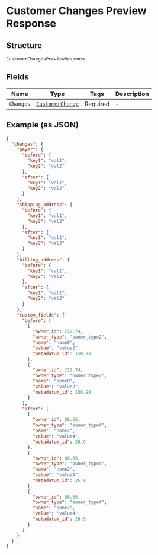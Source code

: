 
# Customer Changes Preview Response

## Structure

`CustomerChangesPreviewResponse`

## Fields

| Name | Type | Tags | Description |
|  --- | --- | --- | --- |
| `Changes` | [`CustomerChange`](../../doc/models/customer-change.md) | Required | - |

## Example (as JSON)

```json
{
  "changes": {
    "payer": {
      "before": {
        "key1": "val1",
        "key2": "val2"
      },
      "after": {
        "key1": "val1",
        "key2": "val2"
      }
    },
    "shipping_address": {
      "before": {
        "key1": "val1",
        "key2": "val2"
      },
      "after": {
        "key1": "val1",
        "key2": "val2"
      }
    },
    "billing_address": {
      "before": {
        "key1": "val1",
        "key2": "val2"
      },
      "after": {
        "key1": "val1",
        "key2": "val2"
      }
    },
    "custom_fields": {
      "before": [
        {
          "owner_id": 212.74,
          "owner_type": "owner_type2",
          "name": "name0",
          "value": "value2",
          "metadatum_id": 158.98
        },
        {
          "owner_id": 212.74,
          "owner_type": "owner_type2",
          "name": "name0",
          "value": "value2",
          "metadatum_id": 158.98
        }
      ],
      "after": [
        {
          "owner_id": 80.66,
          "owner_type": "owner_type4",
          "name": "name2",
          "value": "value4",
          "metadatum_id": 26.9
        },
        {
          "owner_id": 80.66,
          "owner_type": "owner_type4",
          "name": "name2",
          "value": "value4",
          "metadatum_id": 26.9
        },
        {
          "owner_id": 80.66,
          "owner_type": "owner_type4",
          "name": "name2",
          "value": "value4",
          "metadatum_id": 26.9
        }
      ]
    }
  }
}
```

